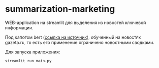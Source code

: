 # summarization-marketing

WEB-application на streamlit для выделения из новостей ключевой информации.

Под капотом bert ([ссылка на источник](https://huggingface.co/IlyaGusev/mbart_ru_sum_gazeta)), обученный на новостях gazeta.ru, то есть его применение ограничено новостными сводками.

Для запуска приложения:
```
streamlit run main.py
```
